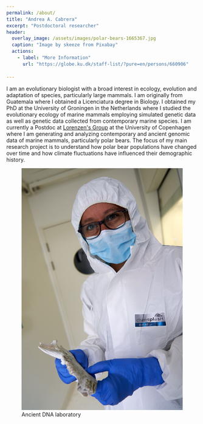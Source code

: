```yaml
---
permalink: /about/
title: "Andrea A. Cabrera"
excerpt: "Postdoctoral researcher"
header:
  overlay_image: /assets/images/polar-bears-1665367.jpg
  caption: "Image by skeeze from Pixabay"
  actions:
    - label: "More Information"
      url: "https://globe.ku.dk/staff-list/?pure=en/persons/660906"

---
```


I am an evolutionary biologist with a broad interest in ecology, evolution and adaptation of species, particularly large mammals. I am originally from Guatemala where I obtained a Licenciatura degree in Biology. I obtained my PhD at the University of Groningen in the Netherlands where I studied the evolutionary ecology of marine mammals employing simulated genetic data as well as genetic data collected from contemporary marine species.
I am currently a Postdoc at [Lorenzen's Group](https://globe.ku.dk/research/evogenomics/lorenzen-group/) at the University of Copenhagen where I am generating and analyzing contemporary and ancient genomic data of marine mammals, particularly polar bears.
The focus of my main research project is to understand how polar bear populations have changed over time and how climate fluctuations have influenced their demographic history. 


<figure class="full">
    <img src="/assets/images/andrea_lab0476.jpg"
         alt="AncientLab">
    <figcaption>Ancient DNA laboratory</figcaption>
</figure>

